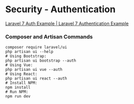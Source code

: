 # Security - Authentication

[Laravel 7 Auth Example | Laravel 7 Authentication Example](https://www.itsolutionstuff.com/post/laravel-7-auth-example-laravel-7-make-auth-commandexample.html)

### Composer and Artisan Commands
```shell script
composer require laravel/ui
php artisan ui --help
# Using Bootstrap:
php artisan ui bootstrap --auth
# Using Vue:
php artisan ui vue --auth
# Using React:
php artisan ui react --auth
# Install NPM:
npm install
# Run NPM:
npm run dev
```
